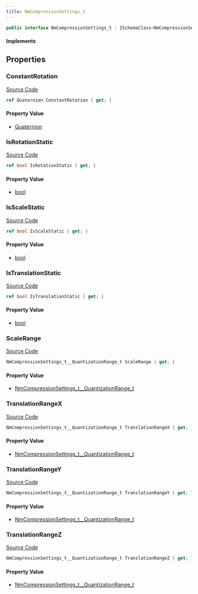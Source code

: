 ```yaml
---
title: NmCompressionSettings_t
---
```


```csharp
public interface NmCompressionSettings_t : ISchemaClass<NmCompressionSettings_t>, ISchemaField, ISchemaClass, INativeHandle
```

#### Implements

## Properties

### ConstantRotation

[Source Code](https://github.com/swiftly-solution/swiftlys2/blob/beta/managed/src/SwiftlyS2.Generated/Schemas/Interfaces/NmCompressionSettings_t.cs#L24)

```csharp
ref Quaternion ConstantRotation { get; }
```

#### Property Value

- [Quaternion](/docs/api/shared/natives/quaternion)

### IsRotationStatic

[Source Code](https://github.com/swiftly-solution/swiftlys2/blob/beta/managed/src/SwiftlyS2.Generated/Schemas/Interfaces/NmCompressionSettings_t.cs#L26)

```csharp
ref bool IsRotationStatic { get; }
```

#### Property Value

- [bool](https://learn.microsoft.com/dotnet/api/system.boolean)

### IsScaleStatic

[Source Code](https://github.com/swiftly-solution/swiftlys2/blob/beta/managed/src/SwiftlyS2.Generated/Schemas/Interfaces/NmCompressionSettings_t.cs#L30)

```csharp
ref bool IsScaleStatic { get; }
```

#### Property Value

- [bool](https://learn.microsoft.com/dotnet/api/system.boolean)

### IsTranslationStatic

[Source Code](https://github.com/swiftly-solution/swiftlys2/blob/beta/managed/src/SwiftlyS2.Generated/Schemas/Interfaces/NmCompressionSettings_t.cs#L28)

```csharp
ref bool IsTranslationStatic { get; }
```

#### Property Value

- [bool](https://learn.microsoft.com/dotnet/api/system.boolean)

### ScaleRange

[Source Code](https://github.com/swiftly-solution/swiftlys2/blob/beta/managed/src/SwiftlyS2.Generated/Schemas/Interfaces/NmCompressionSettings_t.cs#L22)

```csharp
NmCompressionSettings_t__QuantizationRange_t ScaleRange { get; }
```

#### Property Value

- [NmCompressionSettings_t__QuantizationRange_t](/docs/api/shared/schemadefinitions/nmcompressionsettings_t__quantizationrange_t)

### TranslationRangeX

[Source Code](https://github.com/swiftly-solution/swiftlys2/blob/beta/managed/src/SwiftlyS2.Generated/Schemas/Interfaces/NmCompressionSettings_t.cs#L16)

```csharp
NmCompressionSettings_t__QuantizationRange_t TranslationRangeX { get; }
```

#### Property Value

- [NmCompressionSettings_t__QuantizationRange_t](/docs/api/shared/schemadefinitions/nmcompressionsettings_t__quantizationrange_t)

### TranslationRangeY

[Source Code](https://github.com/swiftly-solution/swiftlys2/blob/beta/managed/src/SwiftlyS2.Generated/Schemas/Interfaces/NmCompressionSettings_t.cs#L18)

```csharp
NmCompressionSettings_t__QuantizationRange_t TranslationRangeY { get; }
```

#### Property Value

- [NmCompressionSettings_t__QuantizationRange_t](/docs/api/shared/schemadefinitions/nmcompressionsettings_t__quantizationrange_t)

### TranslationRangeZ

[Source Code](https://github.com/swiftly-solution/swiftlys2/blob/beta/managed/src/SwiftlyS2.Generated/Schemas/Interfaces/NmCompressionSettings_t.cs#L20)

```csharp
NmCompressionSettings_t__QuantizationRange_t TranslationRangeZ { get; }
```

#### Property Value

- [NmCompressionSettings_t__QuantizationRange_t](/docs/api/shared/schemadefinitions/nmcompressionsettings_t__quantizationrange_t)

